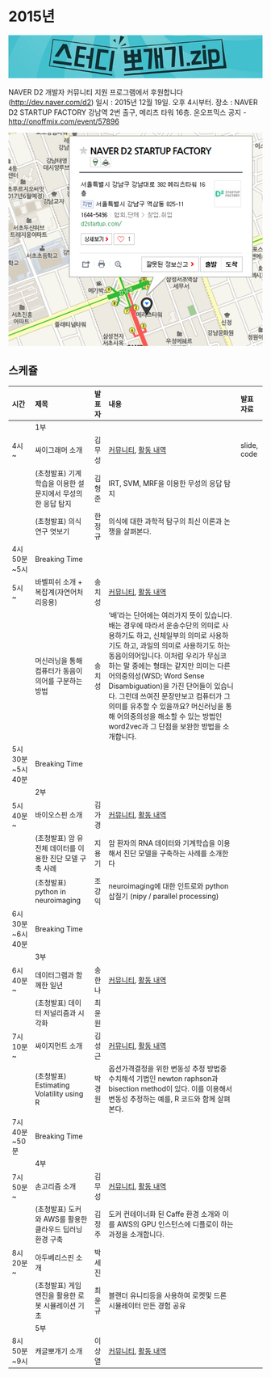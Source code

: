 # 2015년

![](img/title.jpg)

 NAVER D2 개발자 커뮤니티 지원 프로그램에서 후원합니다(http://dev.naver.com/d2)
 일시 : 2015년 12월 19일. 오후 4시부터.
 장소 : NAVER D2 STARTUP FACTORY
       강남역 2번 출구, 메리츠 타워 16층.
 온오프믹스 공지 - http://onoffmix.com/event/57896

![](img/d2.png)

## 스케쥴

|    시간        |      제목                                | 발표자  |  내용   |   발표자료                                         |
|:---	         |:---	                                  |:---	    |:---	 |:---	                                               |
|                | 1부                                    |         |         |                                                    |
|4시 ~           | 싸이그래머 소개                        | 김무성  |  [커뮤니티](https://www.facebook.com/groups/psygrammer/), [활동 내역](http://psygrammer.github.io/)       |   slide, code  |
|                | (초청발표) 기계학습을 이용한 설문지에서 무성의한 응답 탐지 | 김형준  | IRT, SVM, MRF을 이용한 무성의 응답 탐지  |   |
|                | (초청발표) 의식연구 엿보기             | 한정규  | 의식에 대한 과학적 탐구의 최신 이론과 논쟁을 살펴본다.        |   |
|4시50분~5시     | Breaking Time                          |         |         |                                                      |
|5시 ~           | 바벨피쉬 소개 + 복잡계(자연어처리응용) | 송치성  |   [커뮤니티](https://www.facebook.com/groups/babelPish/), [활동 내역](http://babelpish.github.io)      |                                                     |
|                | 머신러닝을 통해 컴퓨터가 동음이의어를 구분하는 방법                      | 송치성  | ‘배’라는 단어에는 여러가지 뜻이 있습니다. 배는 경우에 따라서 운송수단의 의미로 사용하기도 하고, 신체일부의 의미로 사용하기도 하고, 과일의 의미로 사용하기도 하는 동음이의어입니다. 이처럼 우리가 무심코 하는 말 중에는 형태는 같지만 의미는 다른 어의중의성(WSD; Word Sense Disambiguation)을 가진 단어들이 있습니다. 그런데 쓰여진 문장만보고 컴퓨터가 그 의미를 유추할 수 있을까요? 머신러닝을 통해 어의중의성을 해소할 수 있는 방법인 word2vec과 그 단점을 보완한 방법을 소개합니다.        |                                                     |
|5시30분~5시40분 | Breaking Time                          |         |         |                                                     |
|                | 2부                                    |         |         |                                                     |
|5시40분 ~       | 바이오스핀 소개                        | 김가경  |   [커뮤니티](https://www.facebook.com/groups/biospin/), [활동 내역](http://biospin.github.io)      |                                                     |
|                | (초청발표) 암 유전체 데이터를 이용한 진단 모델 구축 사례 | 지용기  |    암 환자의 RNA 데이터와 기계학습을 이용해서 진단 모델을 구축하는 사례를 소개한다     |           |
|                | (초청발표) python in neuroimaging  | 조강익  |  neuroimaging에 대한 인트로와 python 삽질기 (nipy / parallel processing) |                                                |
|6시30분~6시40분 | Breaking Time                          |         |         |                                                            |
|                | 3부                                    |         |         |                                                            |
|6시40분 ~       | 데이터그램과 함께한 일년               | 송한나  |  [커뮤니티](https://www.facebook.com/groups/datergram/), [활동 내역](http://datergram.github.io/)       |                                                            |
|                | (초청발표) 데이터 저널리즘과 시각화| 최윤원  |         |                                                           |
|7시10분 ~       | 싸이지먼트 소개                        | 김성근  |  [커뮤니티](https://www.facebook.com/groups/psygement/), [활동 내역](http://psygement.github.io/)       |                                                            |
|                | (초청발표) Estimating Volatility using R | 박경원  | 옵션가격결정을 위한 변동성 추정 방법중 수치해석 기법인 newton raphson과 bisection method이 있다. 이를 이용해서 변동성 추정하는 예를, R 코드와 함께 살펴본다.  |      |
|7시40분~50분    | Breaking Time                          |         |         |                                                             |
|                | 4부                                    |         |         |                                                             |
|7시50분~        | 손고리즘 소개                          | 김무성  |    [커뮤니티](https://www.facebook.com/groups/songorithm/), [활동 내역](http://songorithm.github.io/)     |                                                             |
|                | (초청발표) 도커와 AWS를 활용한 클라우드 딥러닝 환경 구축  | 김정주  |  도커 컨테이너화 된 Caffe 환경 소개와 이를 AWS의 GPU 인스턴스에 디플로이 하는 과정을 소개합니다.        |              |
|8시20분 ~       | 아두베리스핀 소개                      | 박세진  |                 |                                                                                                         |
|                | (초청발표) 게임엔진을 활용한 로봇 시뮬레이션 기초 | 최윤규  | 블랜더 유니티등을 사용하여 로켓및 드론 시뮬레이터 만든 경험 공유 |                                               |
|                | 5부                                    |         |         |                                                                                                                   |
|8시50분~9시     | 캐글뽀개기 소개                        | 이상열  |  [커뮤니티](https://www.facebook.com/groups/kagglebreak/), [활동 내역](http://kagglebreak.github.io)       |    |
